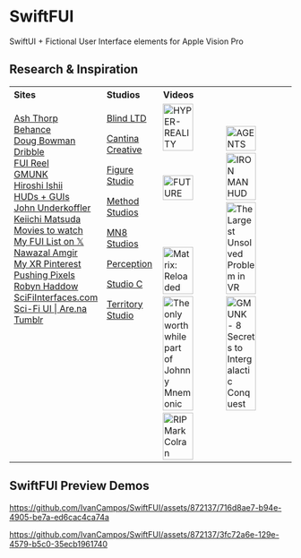 # SwiftFUI
SwiftUI + Fictional User Interface elements for Apple Vision Pro  

## Research & Inspiration  
<table>
<tr>
<th style="text-align: left; vertical-align: top;">Sites</th>
<th style="text-align: left; vertical-align: top;">Studios</th>
  <th style="text-align: left; vertical-align: top;">Videos</th>
</tr>
<tr>
<td style="vertical-align: top;">

[Ash Thorp](https://www.altcinc.com/)  
[Behance](https://www.behance.net/search/projects?search=FUI&sort=appreciations)  
[Doug Bowman](https://wordpress.cs.vt.edu/3digroup/author/dbowman/)  
[Dribble](https://dribbble.com/tags/fui)  
[FUI Reel](https://www.schoolofmotion.com/blog/12-incredible-futuristic-ui-reels)  
[GMUNK](https://gmunk.com/Everything)  
[Hiroshi Ishii](https://www.dezeen.com/2014/05/09/movie-hiroshi-ishii-transform-shape-shifting-table-top-mit-media-lab/)  
[HUDs + GUIs](https://www.hudsandguis.com/)  
[John Underkoffler](https://lemelson.mit.edu/resources/john-underkoffler)  
[Keiichi Matsuda](http://km.cx/)  
[Movies to watch](https://danilab.eu/ui-ux-inspiration-movies-every-designer-should-watch/)  
[My FUI List on 𝕏](https://x.com/i/lists/1685743116517543938)  
[Nawazal Amgir](https://nawazalamgir.com/portfolio/)   
[My XR Pinterest](https://www.pinterest.com/sopmacnavi/xr/)  
[Pushing Pixels](https://www.pushing-pixels.org/fui/)   
[Robyn Haddow](https://www.robynhaddow.com/)  
[SciFiInterfaces.com](https://scifiinterfaces.com/)  
[Sci-Fi UI | Are.na](https://www.are.na/figs-lab/sci-fi-ui)  
[Tumblr](https://sciencefictioninterfaces.tumblr.com/)  

</td>
<td style="vertical-align: top;">

[Blind LTD](https://www.blindltd.com/)  
  
[Cantina Creative](https://cantinacreative.com/film)  

[Figure Studio](https://figurestudio.co/)  

[Method Studios](https://www.methodstudios.com/en/methodmade/)  
  
[MN8 Studios](https://mn8studio.com/project)  
  
[Perception](https://www.experienceperception.com/film/?_work_film=film)  
  
[Studio C](https://www.studiocdesign.tv/)  
  
[Territory Studio](https://territorystudio.com/)  

</td>
<td style="vertical-align: top;">
<a href="https://vimeo.com/166807261" target="_blank"><img src="https://i.vimeocdn.com/video/571534199-095e9569e08e4e2a03b4888a8ac59f5762687b9c108ccfb60390162a19058cc4-d_640" alt="HYPER-REALITY" width="49%"></a>
<a href="https://vimeo.com/864503702" target="_blank"><img src="https://i.vimeocdn.com/video/1724034701-5fdc372fbee1d8198ca39802e30ac01f5334740bd3f35b0a24f7c4e985d0b37d-d_640" alt="AGENTS" width="49%"></a>
<a href="https://www.youtube.com/watch?v=hs-yH-WnjBQ" target="_blank"><img src="https://img.youtube.com/vi/hs-yH-WnjBQ/0.jpg" alt="FUTURE" width="49%"></a>
<a href="https://www.youtube.com/watch?v=v99Chyuyf4s" target="_blank"><img src="https://img.youtube.com/vi/v99Chyuyf4s/0.jpg" alt="IRON MAN HUD" width="49%"></a>
<a href="https://www.youtube.com/watch?v=fJDNUcIvxH8" target="_blank"><img src="https://img.youtube.com/vi/fJDNUcIvxH8/0.jpg" alt="Matrix: Reloaded" width="49%"></a>
<a href="https://www.youtube.com/watch?v=Fhlw88_Beu4" target="_blank"><img src="https://img.youtube.com/vi/Fhlw88_Beu4/0.jpg" alt="The Largest Unsolved Problem in VR" width="49%"></a>
<a href="https://www.youtube.com/watch?v=UzRjtvMQds4" target="_blank"><img src="https://img.youtube.com/vi/UzRjtvMQds4/0.jpg" alt="The only worthwhile part of Johnny Mnemonic" width="49%"></a>
<a href="https://www.youtube.com/watch?v=F93CP8UjRxk" target="_blank"><img src="https://img.youtube.com/vi/F93CP8UjRxk/0.jpg" alt="GMUNK - 8 Secrets to Intergalactic Conquest" width="49%"></a>
<a href="https://vimeo.com/1563485" target="_blank"><img src="https://i.vimeocdn.com/video/21013054-7fabec3c6bace1a824254a78b33d1550c96699a0fdaa9784634f7529c3bc17e3-d_640" alt="RIP Mark Colran" width="49%"></a>
</td>
</tr>
</table>

## SwiftFUI Preview Demos
https://github.com/IvanCampos/SwiftFUI/assets/872137/716d8ae7-b94e-4905-be7a-ed6cac4ca74a  

https://github.com/IvanCampos/SwiftFUI/assets/872137/3fc72a6e-129e-4579-b5c0-35ecb1961740  
